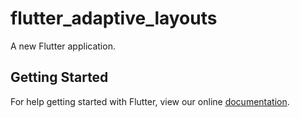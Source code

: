 # flutter_adaptive_layouts

A new Flutter application.

## Getting Started

For help getting started with Flutter, view our online
[documentation](https://flutter.io/).
